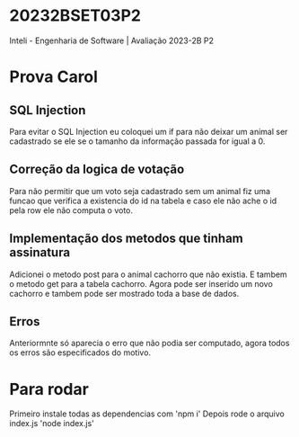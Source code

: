 # 20232BSET03P2
Inteli - Engenharia de Software | Avaliação 2023-2B P2

# Prova Carol

## SQL Injection
Para evitar o SQL Injection eu coloquei um if para não deixar um animal ser cadastrado se ele se o tamanho da informação passada for igual a 0.

## Correção da logica de votação
Para não permitir que um voto seja cadastrado sem um animal fiz uma funcao que verifica a existencia do id na tabela e caso ele não ache o id pela row ele não computa o voto.

## Implementação dos metodos que tinham assinatura
Adicionei o metodo post para o animal cachorro que não existia. E tambem o metodo get para a tabela cachorro. 
Agora pode ser inserido um novo cachorro e tambem pode ser mostrado toda a base de dados.

## Erros
Anteriormnte só aparecia o erro que não podia ser computado, agora todos os erros são especificados do motivo.

# Para rodar
Primeiro instale todas as dependencias com 'npm i' 
Depois rode o arquivo index.js 'node index.js'

